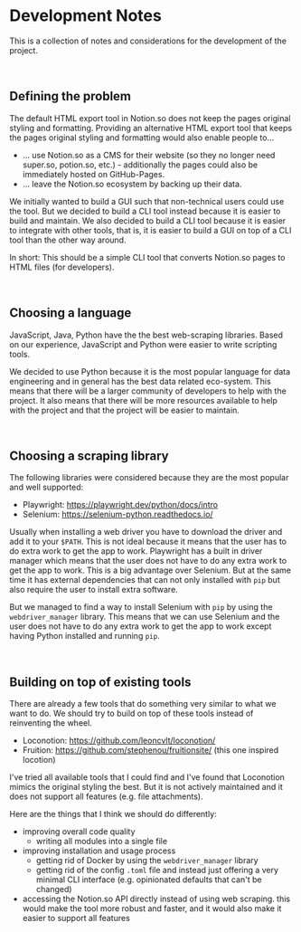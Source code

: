 # Development Notes
This is a collection of notes and considerations for the development of the project.

<br>

## Defining the problem
The default HTML export tool in Notion.so does not keep the pages original styling and formatting. Providing an alternative HTML export tool that keeps the pages original styling and formatting would also enable people to...

- ... use Notion.so as a CMS for their website (so they no longer need super.so, potion.so, etc.) - additionally the pages could also be immediately hosted on GitHub-Pages.
- ... leave the Notion.so ecosystem by backing up their data.

We initially wanted to build a GUI such that non-technical users could use the tool. But we decided to build a CLI tool instead because it is easier to build and maintain. We also decided to build a CLI tool because it is easier to integrate with other tools, that is, it is easier to build a GUI on top of a CLI tool than the other way around.

In short: This should be a simple CLI tool that converts Notion.so pages to HTML files (for developers).

<br>

## Choosing a language
JavaScript, Java, Python have the the best web-scraping libraries. Based on our experience, JavaScript and Python were easier to write scripting tools.

We decided to use Python because it is the most popular language for data engineering and in general has the best data related eco-system. This means that there will be a larger community of developers to help with the project. It also means that there will be more resources available to help with the project and that the project will be easier to maintain.

<br>

## Choosing a scraping library
The following libraries were considered because they are the most popular and well supported:

- Playwright: https://playwright.dev/python/docs/intro
- Selenium: https://selenium-python.readthedocs.io/

Usually when installing a web driver you have to download the driver and add it to your `$PATH`. This is not ideal because it means that the user has to do extra work to get the app to work. Playwright has a built in driver manager which means that the user does not have to do any extra work to get the app to work. This is a big advantage over Selenium. But at the same time it has external dependencies that can not only installed with `pip` but also require the user to install extra software.

But we managed to find a way to install Selenium with `pip` by using the `webdriver_manager` library. This means that we can use Selenium and the user does not have to do any extra work to get the app to work except having Python installed and running `pip`.

<br>

## Building on top of existing tools
There are already a few tools that do something very similar to what we want to do. We should try to build on top of these tools instead of reinventing the wheel.

- Loconotion: https://github.com/leoncvlt/loconotion/
- Fruition: https://github.com/stephenou/fruitionsite/ (this one inspired locotion)

I've tried all available tools that I could find and I've found that Loconotion mimics the original styling the best. But it is not actively maintained and it does not support all features (e.g. file attachments).

Here are the things that I think we should do differently:

- improving overall code quality
  - writing all modules into a single file
- improving installation and usage process
  - getting rid of Docker by using the `webdriver_manager` library
  - getting rid of the config `.toml` file and instead just offering a very minimal CLI interface (e.g. opinionated defaults that can't be changed)
- accessing the Notion.so API directly instead of using web scraping. this would make the tool more robust and faster, and it would also make it easier to support all features

<br>